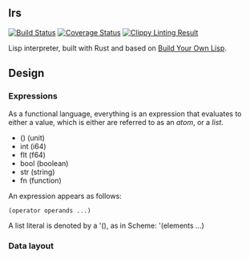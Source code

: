 lrs
-------
[![Build
Status](https://travis-ci.org/jzhu98/lisp-rs.svg?style=flat-square&branch=develop)](https://travis-ci.org/jzhu98/lisp-rs)
[![Coverage Status](https://coveralls.io/repos/github/jzhu98/lisp-rs/badge.svg?style=flat-square&branch=develop)](https://coveralls.io/github/jzhu98/lisp-rs?branch=feature%2Fatom)
[![Clippy Linting Result](https://clippy.bashy.io/github/jzhu98/lisp-rs/develop/badge.svg?style=flat-square)](https://clippy.bashy.io/github/jzhu98/lisp-rs/develop/log)

Lisp interpreter, built with Rust and based on [Build Your Own Lisp](buildyourownlisp.com).

## Design

### Expressions
As a functional language, everything is an expression that
evaluates to either a value, which is either  are referred to as an *atom*, or a *list*.

- ()    (unit)
- int   (i64)
- flt   (f64)
- bool  (boolean)
- str   (string)
- fn    (function)

An expression appears as follows:
```
(operator operands ...)
```

A list literal is denoted by a '(), as in Scheme:
'(elements ...)

### Data layout
